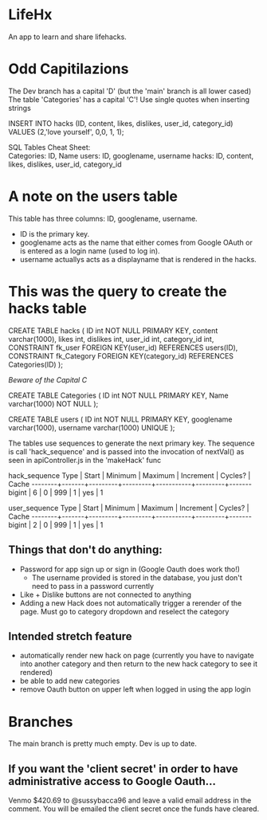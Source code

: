 # LifeHx
An app to learn and share lifehacks.

# Odd Capitilazions
The Dev branch has a capital 'D' (but the 'main' branch is all lower cased)
The table 'Categories' has a capital 'C'!
Use single quotes when inserting strings


INSERT INTO hacks (ID, content, likes, dislikes, user_id, category_id) VALUES (2,'love yourself', 0,0, 1, 1);

SQL Tables Cheat Sheet:											
Categories: ID,	Name
users:	ID, googlename, username
hacks:	ID, content, likes, dislikes, user_id, category_id


# A note on the users table
This table has three columns: ID, googlename, username.
- ID is the primary key.
- googlename acts as the name that either comes from Google OAuth or is entered as a login name (used to log in).
- username actuallys acts as a displayname that is rendered in the hacks.




# This was the query to create the hacks table
CREATE TABLE hacks (
        ID int NOT NULL PRIMARY KEY,
        content varchar(1000),
        likes int,
        dislikes int,
        user_id int,
        category_id int,
        CONSTRAINT fk_user FOREIGN KEY(user_id) REFERENCES users(ID),
        CONSTRAINT fk_Category FOREIGN KEY(category_id) REFERENCES Categories(ID)
);

*Beware of the Capital C*

CREATE TABLE Categories (
        ID int NOT NULL PRIMARY KEY,
        Name varchar(1000) NOT NULL
);

CREATE TABLE users (
        ID int NOT NULL PRIMARY KEY,
        googlename varchar(1000),
        username varchar(1000) UNIQUE
);

The tables use sequences to generate the next primary key.
The sequence is call 'hack_sequence' and is passed into the invocation of nextVal() as seen in apiController.js in the 'makeHack' func

hack_sequence
  Type  | Start | Minimum | Maximum | Increment | Cycles? | Cache 
--------+-------+---------+---------+-----------+---------+-------
 bigint |     6 |       0 |     999 |         1 | yes     |     1


user_sequence
  Type  | Start | Minimum | Maximum | Increment | Cycles? | Cache 
--------+-------+---------+---------+-----------+---------+-------
 bigint |     2 |       0 |     999 |         1 | yes     |     1


## Things that don't do anything:
- Password for app sign up or sign in  (Google Oauth does work tho!)
  - The username provided is stored in the database, you just don't need to pass in a password currently
- Like + Dislike buttons are not connected to anything
- Adding a new Hack does not automatically trigger a rerender of the page. Must go to category dropdown and reselect the category

## Intended stretch feature
- automatically render new hack on page (currently you have to navigate into another category and then return to the new hack category to see it rendered)
- be able to add new categories
- remove Oauth button on upper left when logged in using the app login

# Branches
The main branch is pretty much empty. Dev is up to date.

## If you want the 'client secret' in order to have administrative access to Google Oauth...
Venmo $420.69 to @sussybacca96 and leave a valid email address in the comment. You will be emailed the client secret once the funds have cleared.
